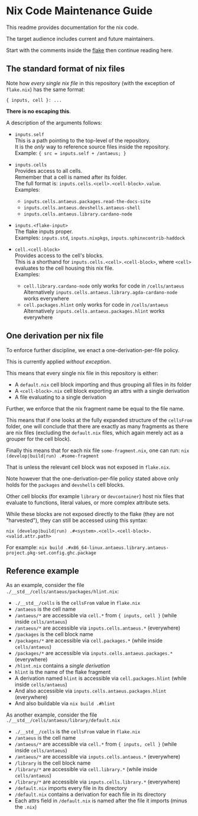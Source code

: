 # Nix Code Maintenance Guide

This readme provides documentation for the nix code.

The target audience includes current and future maintainers.

Start with the comments inside the [flake](../flake.nix) then continue reading here.

## The standard format of nix files

Note how *every single nix file* in this repository (with the exception of `flake.nix`) has the same format:

```
{ inputs, cell }: ...
```

**There is no escaping this**.

A description of the arguments follows:

- `inputs.self`\
  This is a path pointing to the top-level of the repository.\
  It is the *only* way to reference source files inside the repository.\
  Example: `{ src = inputs.self + /antaeus; }`

- `inputs.cells`\
  Provides access to all cells.\
  Remember that a cell is named after its folder.\
  The full format is: `inputs.cells.<cell>.<cell-block>.value`.\
  Examples:
  - `inputs.cells.antaeus.packages.read-the-docs-site`
  - `inputs.cells.antaeus.devshells.antaeus-shell`
  - `inputs.cells.antaeus.library.cardano-node`

- `inputs.<flake-input>`\
  The flake inputs proper.\
  Examples: `inputs.std`, `inputs.nixpkgs`, `inputs.sphinxcontrib-haddock`

- `cell.<cell-block>`\
  Provides access to the cell's blocks.\
  This is a shorthand for `inputs.cells.<cell>.<cell-block>`, where `<cell>` evaluates to the cell housing this nix file.\
  Examples:
  - `cell.library.cardano-node` only works for code in `/cells/antaeus`\
    Alternatively `inputs.cells.antaeus.library.agda-cardano-node` works everywhere
  - `cell.packages.hlint` only works for code in `/cells/antaeus`\
    Alternatively `inputs.cells.antaeus.packages.hlint` works everywhere

## One derivation per nix file

To enforce further discipline, we enact a one-derivation-per-file policy.

This is currently applied *without exception*.

This means that every single nix file in this repository is either:

- A `default.nix` cell block importing and thus grouping all files in its folder
- A `<cell-block>.nix` cell block exporting an attrs with a single derivation
- A file evaluating to a single derivation

Further, we enforce that the nix fragment name be equal to the file name.

This means that if one looks at the fully expanded structure of the `cellsFrom` folder, one will conclude that there are exactly as many fragments as there are nix files (excluding the `default.nix` files, which again merely act as a grouper for the cell block).

Finally this means that for each nix file `some-fragment.nix`, one can run:
`nix (develop|build|run) .#some-fragment`

That is unless the relevant cell block was not exposed in `flake.nix`.

Note however that the one-derivation-per-file policy stated above only holds for the `packages` and `devshells` cell blocks.

Other cell blocks (for example `library` or `devcontainer`) host nix files that evaluate to functions, literal values, or more complex attribute sets.

While these blocks are not exposed directly to the flake (they are not "harvested"), they can still be accessed using this syntax:

`nix (develop|build|run) .#<system>.<cell>.<cell-block>.<valid.attr.path>`

For example:
`nix build .#x86_64-linux.antaeus.library.antaeus-project.pkg-set.config.ghc.package`

## Reference example

As an example, consider the file `./__std__/cells/antaeus/packages/hlint.nix`:

- `./__std__/cells` is the `cellsFrom` value in `flake.nix`
- `/antaeus` is the cell name
- `/antaeus/*` are accessible via `cell.*` from `{ inputs, cell }` (while inside `cells/antaeus`)
- `/antaeus/*` are accessible via `inputs.cells.antaeus.*` (everywhere)
- `/packages` is the cell block name
- `/packages/*` are accessible via `cell.packages.*` (while inside `cells/antaeus`)
- `/packages/*` are accessible via `inputs.cells.antaeus.packages.*` (everywhere)
- `/hlint.nix` contains a *single derivation*
- `hlint` is the name of the flake fragment
- A derivation named `hlint` is accessible via `cell.packages.hlint` (while inside `cells/antaeus`)
- And also accessible via `inputs.cells.antaeus.packages.hlint` (everywhere)
- And also buildable via `nix build .#hlint`

As another example, consider the file `./__std__/cells/antaeus/library/default.nix`

- `./__std__/cells` is the `cellsFrom` value in `flake.nix`
- `/antaeus` is the cell name
- `/antaeus/*` are accessible via `cell.*` from `{ inputs, cell }` (while inside `cells/antaeus`)
- `/antaeus/*` are accessible via `inputs.cells.antaeus.*` (everywhere)
- `/library` is the cell block name
- `/library/*` are accessible via `cell.library.*` (while inside `cells/antaeus`)
- `/library/*` are accessible via `inputs.cells.library.*` (everywhere)
- `/default.nix` imports every file in its directory
- `/default.nix` contains a derivation for each file in its directory
- Each attrs field in `/default.nix` is named after the file it imports (minus the `.nix`)

